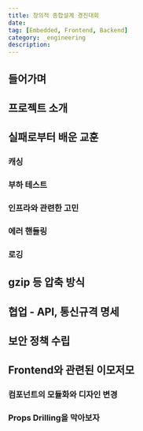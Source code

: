 ```yaml
---
title: 창의적 종합설계 경진대회
date:
tag: [Embedded, Frontend, Backend]
category: _engineering
description:
---
```


## 들어가며

## 프로젝트 소개

## 실패로부터 배운 교훈

### 캐싱

### 부하 테스트

### 인프라와 관련한 고민

### 에러 핸들링

### 로깅

## gzip 등 압축 방식

## 협업 - API, 통신규격 명세

## 보안 정책 수립

## Frontend와 관련된 이모저모

### 컴포넌트의 모듈화와 디자인 변경

### Props Drilling을 막아보자
